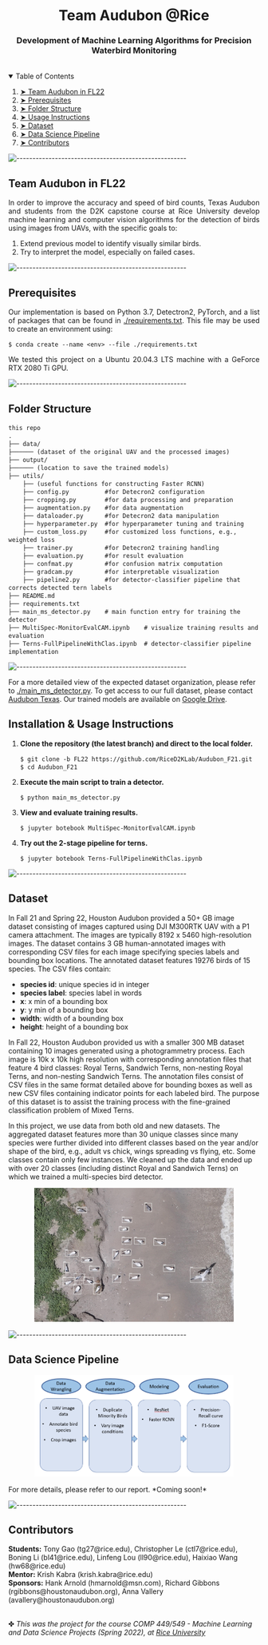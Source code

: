 <h1 align="center"> Team Audubon @Rice</h1>
<h3 align="center"> Development of Machine Learning Algorithms for Precision Waterbird Monitoring </h3>  

</br>

<!-- TABLE OF CONTENTS -->
<details open="open">
  <summary>Table of Contents</summary>
  <ol>
    <li><a href="#Team Audubon in FL22"> ➤ Team Audubon in FL22</a></li>
    <li><a href="#prerequisites"> ➤ Prerequisites</a></li>
    <li><a href="#folder-structure"> ➤ Folder Structure</a></li>
    <li><a href="#installation"> ➤ Usage Instructions</a></li>
    <li><a href="#dataset"> ➤ Dataset</a></li>
    <li><a href="#Data Science Pipeline"> ➤ Data Science Pipeline</a></li>
    <li><a href="#contributors"> ➤ Contributors</a></li>
  </ol>
</details>

![-----------------------------------------------------](https://raw.githubusercontent.com/andreasbm/readme/master/assets/lines/rainbow.png)

<!-- ABOUT THE PROJECT -->
<h2 id="Team Audubon in FL22"> Team Audubon in FL22</h2>

<p align="justify"> 
  In order to improve the accuracy and speed of bird counts, Texas Audubon and students from the D2K capstone course at Rice University
  develop machine learning and computer vision algorithms for the detection of birds using images from UAVs, with the specific goals to:
  <ol> 
  <li> Extend previous model to identify visually similar birds.
  <li> Try to interpret the model, especially on failed cases.
</ol>
</p>

![-----------------------------------------------------](https://raw.githubusercontent.com/andreasbm/readme/master/assets/lines/rainbow.png)

<!-- PREREQUISITES -->
<h2 id="prerequisites"> Prerequisites</h2>

<p align="justify"> 
  Our implementation is based on Python 3.7, Detectron2, PyTorch, and a list of packages that can be found in <a href="./requirements.txt">./requirements.txt</a>. This file may be used to create an environment using:
</p>
    
  ```linux
  $ conda create --name <env> --file ./requirements.txt
  ```
<p align="justify"> 
  We tested this project on a Ubuntu 20.04.3 LTS machine with a GeForce RTX 2080 Ti GPU.
</p>    

![-----------------------------------------------------](https://raw.githubusercontent.com/andreasbm/readme/master/assets/lines/rainbow.png)

<h2 id="folder-structure"> Folder Structure</h2>

    this repo
    .
    ├── data/
    ├────── (dataset of the original UAV and the processed images) 
    ├── output/
    ├────── (location to save the trained models)   
    ├── utils/
        ├── (useful functions for constructing Faster RCNN)
        ├── config.py          #for Detecron2 configuration
        ├── cropping.py        #for data processing and preparation
        ├── augmentation.py    #for data augmentation
        ├── dataloader.py      #for Detecron2 data manipulation
        ├── hyperparameter.py  #for hyperparameter tuning and training
        ├── custom_loss.py     #for customized loss functions, e.g., weighted loss
        ├── trainer.py         #for Detecron2 training handling
        ├── evaluation.py      #for result evaluation
        ├── confmat.py         #for confusion matrix computation
        ├── gradcam.py         #for interpretable visualization
        ├── pipeline2.py       #for detector-classifier pipeline that corrects detected tern labels
    ├── README.md
    ├── requirements.txt
    ├── main_ms_detector.py    # main function entry for training the detector
    ├── MultiSpec-MonitorEvalCAM.ipynb    # visualize training results and evaluation
    ├── Terns-FullPipelineWithClas.ipynb  # detector-classifier pipeline implementation
  

![-----------------------------------------------------](https://raw.githubusercontent.com/andreasbm/readme/master/assets/lines/rainbow.png)
    
<p> 
    For a more detailed view of the expected dataset organization, please refer to <a href="./main_ms_detector.py">./main_ms_detector.py</a>.
    To get access to our full dataset, please contact <a href="https://tx.audubon.org">Audubon Texas</a>.
    Our trained models are available on <a href="https://drive.google.com/drive/folders/1F_AHuyQ9VVhkrR15tnk4KWnBJoQrvlcw?usp=share_link">Google Drive</a>.
</p>


<h2 id="installation"> Installation & Usage Instructions</h2>

<p> 
  <ol>
  <li><b>Clone the repository (the latest branch) and direct to the local folder.</b></li>

  ```linux
  $ git clone -b FL22 https://github.com/RiceD2KLab/Audubon_F21.git
  $ cd Audubon_F21
  ```
      
  <li><b>Execute the main script to train a detector.</b></li>
      
  ```linux
  $ python main_ms_detector.py
  ```
      
  <li><b>View and evaluate training results.</b></li>
      
  ```linux
  $ jupyter botebook MultiSpec-MonitorEvalCAM.ipynb
  ```
      
  <li><b>Try out the 2-stage pipeline for terns.</b></li>
      
  ```linux
  $ jupyter botebook Terns-FullPipelineWithClas.ipynb
  ```
      
  </ol>
</p> 

![-----------------------------------------------------](https://raw.githubusercontent.com/andreasbm/readme/master/assets/lines/rainbow.png)

<!-- DATASET -->
<h2 id="dataset"> Dataset</h2>

<p> 
  In Fall 21 and Spring 22, Houston Audubon provided a 50+ GB image dataset consisting of images captured using DJI M300RTK UAV with a P1 camera attachment. The images are typically 8192 x 5460 high-resolution images. The dataset contains 3 GB human-annotated images with corresponding CSV files for each image specifying species labels and bounding box locations. The annotated dataset features 19276 birds of 15 species. The CSV files contain:
  <ul>
    <li><b>species id</b>: unique species id in integer</li> 
    <li><b>species label</b>: species label in words</li> 
    <li><b>x</b>: x min of a bounding box</li> 
    <li><b>y</b>: y min of a bounding box</li> 
    <li><b>width</b>: width of a bounding box</li> 
    <li><b>height</b>: height of a bounding box</li> 
  </ul>

In Fall 22, Houston Audubon provided us with a smaller 300 MB dataset containing 10 images generated using a photogrammetry process. 
Each image is 10k x 10k high resolution with corresponding annotation files that feature 4 bird classes: Royal Terns, Sandwich Terns, non-nesting Royal Terns, and non-nesting Sandwich Terns. 
The annotation files consist of CSV files in the same format detailed above for bounding boxes as well as new CSV files containing indicator points for each labeled bird. 
The purpose of this dataset is to assist the training process with the fine-grained classification problem of Mixed Terns.
  
In this project, we use data from both old and new datasets.
The aggregated dataset features more than 30 unique classes since many species were further divided into different classes based on the year and/or shape of the bird, e.g., adult vs chick, wings spreading vs flying, etc. 
Some classes contain only few instances. 
We cleaned up the data and ended up with over 20 classes (including distinct Royal and Sandwich Terns) on which we trained a multi-species bird detector. 
</p>

<p align="center">
  <img src="./figs/covimg.JPEG" width="400">
</p>


![-----------------------------------------------------](https://raw.githubusercontent.com/andreasbm/readme/master/assets/lines/rainbow.png)

<!-- DATA SCIENCE PIPELINE -->
<h2 id="Data Science Pipeline"> Data Science Pipeline </h2>

<p align="center">
  <img src="./figs/Pipeline.png" width="400">
</p>

<p> For more details, please refer to our report. *Coming soon!* </p>

![-----------------------------------------------------](https://raw.githubusercontent.com/andreasbm/readme/master/assets/lines/rainbow.png)

<!-- CONTRIBUTORS -->
<h2 id="contributors"> Contributors</h2>

<p>
  <b>Students:</b> Tony Gao (tg27@rice.edu), Christopher Le (ctl7@rice.edu), Boning Li (bl41@rice.edu), Linfeng Lou (ll90@rice.edu), Haixiao Wang (hw68@rice.edu)<br>
  <b>Mentor:</b> Krish Kabra (krish.kabra@rice.edu)<br>
  <b>Sponsors:</b> Hank Arnold (hmarnold@msn.com), Richard Gibbons (rgibbons@houstonaudubon.org), Anna Vallery (avallery@houstonaudubon.org)<br>
</p>
<br>
✤ <i>This was the project for the course COMP 449/549 - Machine Learning and Data Science Projects (Spring 2022), at <a href="https://www.rice.edu/">Rice University</a><i>
